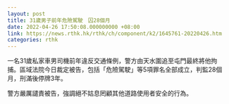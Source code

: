 ```yaml
---
layout: post
title: 31歲男子前年危險駕駛　囚28個月
date: 2022-04-26 17:50:08.000000000 +08:00
link: https://news.rthk.hk/rthk/ch/component/k2/1645761-20220426.htm
categories: rthk
---
```


一名31歲私家車男司機前年違反交通條例，警方由天水圍追至屯門最終將他拘捕。區域法院今日裁定被告，包括「危險駕駛」等5項罪名全部成立，判監28個月，刑滿後停牌3年。

警方嚴厲譴責被告，強調絕不姑息罔顧其他道路使用者安全的行為。
